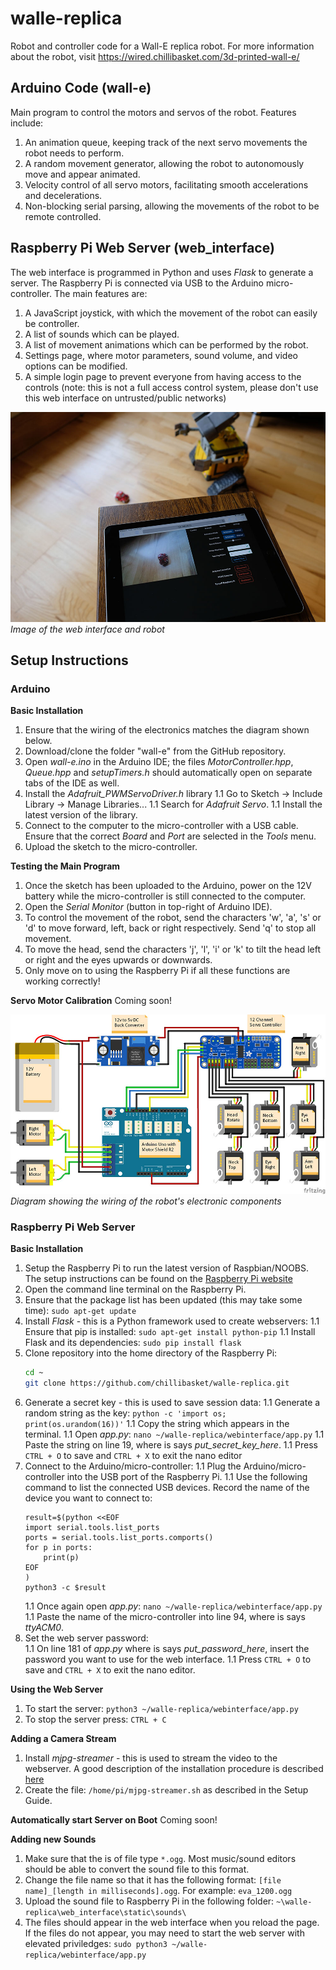 # walle-replica
Robot and controller code for a Wall-E replica robot. For more information about the robot, visit https://wired.chillibasket.com/3d-printed-wall-e/


## Arduino Code (wall-e)
Main program to control the motors and servos of the robot. Features include:
1. An animation queue, keeping track of the next servo movements the robot needs to perform.
1. A random movement generator, allowing the robot to autonomously move and appear animated.
1. Velocity control of all servo motors, facilitating smooth accelerations and decelerations. 
1. Non-blocking serial parsing, allowing the movements of the robot to be remote controlled.


## Raspberry Pi Web Server (web_interface)
The web interface is programmed in Python and uses *Flask* to generate a server. The Raspberry Pi is connected via USB to the Arduino micro-controller. The main features are:
1. A JavaScript joystick, with which the movement of the robot can easily be controller.
1. A list of sounds which can be played.
1. A list of movement animations which can be performed by the robot.
1. Settings page, where motor parameters, sound volume, and video options can be modified.
1. A simple login page to prevent everyone from having access to the controls (note: this is not a full access control system, please don't use this web interface on untrusted/public networks)

![](/images/wall-e_webinterface1.jpg) *Image of the web interface and robot*



## Setup Instructions

### Arduino

**Basic Installation**
1. Ensure that the wiring of the electronics matches the diagram shown below.
1. Download/clone the folder "wall-e" from the GitHub repository.
1. Open *wall-e.ino* in the Arduino IDE; the files *MotorController.hpp*, *Queue.hpp* and *setupTimers.h* should automatically open on separate tabs of the IDE as well.
1. Install the *Adafruit_PWMServoDriver.h* library
	1.1 Go to Sketch -> Include Library -> Manage Libraries...
	1.1 Search for  *Adafruit Servo*.
	1.1 Install the latest version of the library.
1. Connect to the computer to the micro-controller with a USB cable. Ensure that the correct *Board* and *Port* are selected in the *Tools* menu.
1. Upload the sketch to the micro-controller.

**Testing the Main Program**
1. Once the sketch has been uploaded to the Arduino, power on the 12V battery while the micro-controller is still connected to the computer.
1. Open the *Serial Monitor* (button in top-right of Arduino IDE).
1. To control the movement of the robot, send the characters 'w', 'a', 's' or 'd' to move forward, left, back or right respectively. Send 'q' to stop all movement.
1. To move the head, send the characters 'j', 'l', 'i' or 'k' to tilt the head left or right and the eyes upwards or downwards. 
1. Only move on to using the Raspberry Pi if all these functions are working correctly!

**Servo Motor Calibration**
Coming soon!

![](/images/wall-e_wiring_diagram.jpg) *Diagram showing the wiring of the robot's electronic components*


### Raspberry Pi Web Server

**Basic Installation**
1. Setup the Raspberry Pi to run the latest version of Raspbian/NOOBS. The setup instructions can be found on the [Raspberry Pi website](https://www.raspberrypi.org/documentation/installation/installing-images/)
1. Open the command line terminal on the Raspberry Pi.
1. Ensure that the package list has been updated (this may take some time): `sudo apt-get update`
1. Install *Flask* - this is a Python framework used to create webservers:
    1.1 Ensure that pip is installed: `sudo apt-get install python-pip`
    1.1 Install Flask and its dependencies: `sudo pip install flask`
1. Clone repository into the home directory of the Raspberry Pi:
    ```bash
    cd ~
    git clone https://github.com/chillibasket/walle-replica.git
    ``` 
1. Generate a secret key - this is used to save session data:
    1.1 Generate a random string as the key: `python -c 'import os; print(os.urandom(16))'`
    1.1 Copy the string which appears in the terminal.
    1.1 Open *app.py*: `nano ~/walle-replica/webinterface/app.py`
    1.1 Paste the string on line 19, where is says *put_secret_key_here*.
    1.1 Press `CTRL + O` to save and `CTRL + X` to exit the nano editor
1. Connect to the Arduino/micro-controller:
    1.1 Plug the Arduino/micro-controller into the USB port of the Raspberry Pi.
    1.1 Use the following command to list the connected USB devices. Record the name of the device you want to connect to:
    ```shell
	result=$(python <<EOF
	import serial.tools.list_ports
	ports = serial.tools.list_ports.comports()
	for p in ports:
		print(p)
	EOF
	)
	python3 -c $result
    ```
    1.1 Once again open *app.py*: `nano ~/walle-replica/webinterface/app.py`
    1.1 Paste the name of the micro-controller into line 94, where is says *ttyACM0*.
1. Set the web server password:    
    1.1 On line 181 of *app.py* where is says *put_password_here*, insert the password you want to use for the web interface.
    1.1 Press `CTRL + O` to save and `CTRL + X` to exit the nano editor.

**Using the Web Server**
1. To start the server: `python3 ~/walle-replica/webinterface/app.py`
1. To stop the server press: `CTRL + C`

**Adding a Camera Stream**
1. Install *mjpg-streamer* - this is used to stream the video to the webserver. A good description of the installation procedure is described [here](https://github.com/cncjs/cncjs/wiki/Setup-Guide:-Raspberry-Pi-%7C-MJPEG-Streamer-Install-&-Setup-&-FFMpeg-Recording)
1. Create the file: `/home/pi/mjpg-streamer.sh` as described in the Setup Guide.

**Automatically start Server on Boot**
Coming soon!

**Adding new Sounds**
1. Make sure that the is of file type `*.ogg`. Most music/sound editors should be able to convert the sound file to this format.
1. Change the file name so that it has the following format: `[file name]_[length in milliseconds].ogg`. For example: `eva_1200.ogg`
1. Upload the sound file to Raspberry Pi in the following folder: `~\walle-replica\web_interface\static\sounds\`
1. The files should appear in the web interface when you reload the page. If the files do not appear, you may need to start the web server with elevated priviledges: `sudo python3 ~/walle-replica/webinterface/app.py`